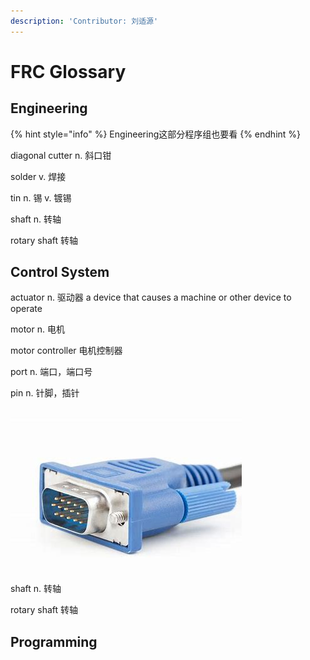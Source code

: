 ```yaml
---
description: 'Contributor: 刘适源'
---
```


# FRC Glossary

## Engineering

{% hint style="info" %}
Engineering这部分程序组也要看
{% endhint %}

diagonal cutter n. 斜口钳

solder v. 焊接

tin n. 锡 v. 镀锡

shaft n. 转轴

rotary shaft 转轴

## Control System

actuator n. 驱动器 a device that causes a machine or other device to operate

motor n. 电机

motor controller 电机控制器

port n. 端口，端口号

pin n. 针脚，插针

![A VGA connector with 15 pins](.gitbook/assets/image.png)

shaft n. 转轴

rotary shaft 转轴

## Programming

